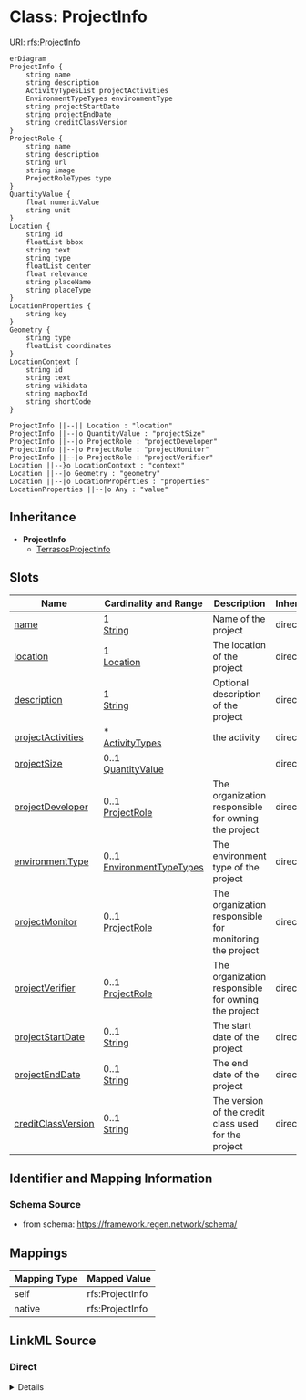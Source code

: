 

# Class: ProjectInfo



URI: [rfs:ProjectInfo](https://framework.regen.network/schema/ProjectInfo)



```mermaid
erDiagram
ProjectInfo {
    string name  
    string description  
    ActivityTypesList projectActivities  
    EnvironmentTypeTypes environmentType  
    string projectStartDate  
    string projectEndDate  
    string creditClassVersion  
}
ProjectRole {
    string name  
    string description  
    string url  
    string image  
    ProjectRoleTypes type  
}
QuantityValue {
    float numericValue  
    string unit  
}
Location {
    string id  
    floatList bbox  
    string text  
    string type  
    floatList center  
    float relevance  
    string placeName  
    string placeType  
}
LocationProperties {
    string key  
}
Geometry {
    string type  
    floatList coordinates  
}
LocationContext {
    string id  
    string text  
    string wikidata  
    string mapboxId  
    string shortCode  
}

ProjectInfo ||--|| Location : "location"
ProjectInfo ||--|o QuantityValue : "projectSize"
ProjectInfo ||--|o ProjectRole : "projectDeveloper"
ProjectInfo ||--|o ProjectRole : "projectMonitor"
ProjectInfo ||--|o ProjectRole : "projectVerifier"
Location ||--}o LocationContext : "context"
Location ||--|o Geometry : "geometry"
Location ||--|o LocationProperties : "properties"
LocationProperties ||--|o Any : "value"

```




## Inheritance
* **ProjectInfo**
    * [TerrasosProjectInfo](TerrasosProjectInfo.md)



## Slots

| Name | Cardinality and Range | Description | Inheritance |
| ---  | --- | --- | --- |
| [name](name.md) | 1 <br/> [String](String.md) | Name of the project | direct |
| [location](location.md) | 1 <br/> [Location](Location.md) | The location of the project | direct |
| [description](description.md) | 1 <br/> [String](String.md) | Optional description of the project | direct |
| [projectActivities](projectActivities.md) | * <br/> [ActivityTypes](ActivityTypes.md) | the activity | direct |
| [projectSize](projectSize.md) | 0..1 <br/> [QuantityValue](QuantityValue.md) |  | direct |
| [projectDeveloper](projectDeveloper.md) | 0..1 <br/> [ProjectRole](ProjectRole.md) | The organization responsible for owning the project | direct |
| [environmentType](environmentType.md) | 0..1 <br/> [EnvironmentTypeTypes](EnvironmentTypeTypes.md) | The environment type of the project | direct |
| [projectMonitor](projectMonitor.md) | 0..1 <br/> [ProjectRole](ProjectRole.md) | The organization responsible for monitoring the project | direct |
| [projectVerifier](projectVerifier.md) | 0..1 <br/> [ProjectRole](ProjectRole.md) | The organization responsible for owning the project | direct |
| [projectStartDate](projectStartDate.md) | 0..1 <br/> [String](String.md) | The start date of the project | direct |
| [projectEndDate](projectEndDate.md) | 0..1 <br/> [String](String.md) | The end date of the project | direct |
| [creditClassVersion](creditClassVersion.md) | 0..1 <br/> [String](String.md) | The version of the credit class used for the project | direct |









## Identifier and Mapping Information







### Schema Source


* from schema: https://framework.regen.network/schema/




## Mappings

| Mapping Type | Mapped Value |
| ---  | ---  |
| self | rfs:ProjectInfo |
| native | rfs:ProjectInfo |







## LinkML Source

<!-- TODO: investigate https://stackoverflow.com/questions/37606292/how-to-create-tabbed-code-blocks-in-mkdocs-or-sphinx -->

### Direct

<details>
```yaml
name: ProjectInfo
from_schema: https://framework.regen.network/schema/
slots:
- name
- location
- description
- projectActivities
- projectSize
- projectDeveloper
- environmentType
- projectMonitor
- projectVerifier
- projectStartDate
- projectEndDate
- creditClassVersion
class_uri: rfs:ProjectInfo

```
</details>

### Induced

<details>
```yaml
name: ProjectInfo
from_schema: https://framework.regen.network/schema/
attributes:
  name:
    name: name
    description: Name of the project.
    from_schema: https://framework.regen.network/schema/
    rank: 1000
    slot_uri: schema:name
    alias: name
    owner: ProjectInfo
    domain_of:
    - ProjectInfo
    - ProjectRole
    - Organization
    - File
    - AdministrativeArea
    range: string
    required: true
  location:
    name: location
    description: The location of the project.
    from_schema: https://framework.regen.network/schema/
    rank: 1000
    slot_uri: schema:location
    alias: location
    owner: ProjectInfo
    domain_of:
    - ProjectInfo
    - File
    range: Location
    required: true
    inlined: true
  description:
    name: description
    description: Optional description of the project.
    from_schema: https://framework.regen.network/schema/
    rank: 1000
    slot_uri: schema:description
    alias: description
    owner: ProjectInfo
    domain_of:
    - ProjectInfo
    - ProjectRole
    - Organization
    - File
    range: string
    required: true
  projectActivities:
    name: projectActivities
    description: the activity.
    from_schema: https://framework.regen.network/schema/
    rank: 1000
    slot_uri: rfs:projectActivities
    alias: projectActivities
    owner: ProjectInfo
    domain_of:
    - ProjectInfo
    range: ActivityTypes
    multivalued: true
  projectSize:
    name: projectSize
    from_schema: https://framework.regen.network/schema/
    rank: 1000
    alias: projectSize
    owner: ProjectInfo
    domain_of:
    - ProjectInfo
    range: QuantityValue
    inlined: false
  projectDeveloper:
    name: projectDeveloper
    description: The organization responsible for owning the project.
    from_schema: https://framework.regen.network/schema/
    rank: 1000
    slot_uri: rfs:projectDeveloper
    alias: projectDeveloper
    owner: ProjectInfo
    domain_of:
    - ProjectInfo
    range: ProjectRole
  environmentType:
    name: environmentType
    description: The environment type of the project.
    from_schema: https://framework.regen.network/schema/
    rank: 1000
    slot_uri: rfs:environmentType
    alias: environmentType
    owner: ProjectInfo
    domain_of:
    - ProjectInfo
    range: EnvironmentTypeTypes
  projectMonitor:
    name: projectMonitor
    description: The organization responsible for monitoring the project.
    from_schema: https://framework.regen.network/schema/
    rank: 1000
    slot_uri: rfs:projectMonitor
    alias: projectMonitor
    owner: ProjectInfo
    domain_of:
    - ProjectInfo
    range: ProjectRole
  projectVerifier:
    name: projectVerifier
    description: The organization responsible for owning the project.
    from_schema: https://framework.regen.network/schema/
    rank: 1000
    slot_uri: rfs:projectVerifier
    alias: projectVerifier
    owner: ProjectInfo
    domain_of:
    - ProjectInfo
    range: ProjectRole
  projectStartDate:
    name: projectStartDate
    description: The start date of the project.
    from_schema: https://framework.regen.network/schema/
    rank: 1000
    slot_uri: xsd:date
    alias: projectStartDate
    owner: ProjectInfo
    domain_of:
    - ProjectInfo
    range: string
  projectEndDate:
    name: projectEndDate
    description: The end date of the project.
    from_schema: https://framework.regen.network/schema/
    rank: 1000
    slot_uri: xsd:date
    alias: projectEndDate
    owner: ProjectInfo
    domain_of:
    - ProjectInfo
    range: string
  creditClassVersion:
    name: creditClassVersion
    description: The version of the credit class used for the project.
    from_schema: https://framework.regen.network/schema/
    rank: 1000
    slot_uri: rfs:creditClassVersion
    alias: creditClassVersion
    owner: ProjectInfo
    domain_of:
    - ProjectInfo
    range: string
class_uri: rfs:ProjectInfo

```
</details>